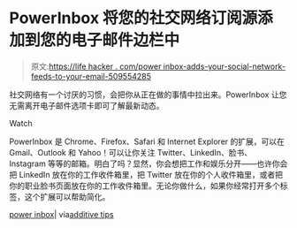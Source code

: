 # PowerInbox 将您的社交网络订阅源添加到您的电子邮件边栏中

> 原文:[https://life hacker . com/power inbox-adds-your-social-network-feeds-to-your-email-509554285](https://lifehacker.com/powerinbox-adds-your-social-network-feeds-to-your-email-509554285)

社交网络有一个讨厌的习惯，会把你从正在做的事情中拉出来。PowerInbox 让您无需离开电子邮件选项卡即可了解最新动态。

Watch

PowerInbox 是 Chrome、Firefox、Safari 和 Internet Explorer 的扩展，可以在 Gmail、Outlook 和 Yahoo！可以让你关注 Twitter、LinkedIn、脸书、Instagram 等等的邮箱。明白了吗？显然，你会想把工作和娱乐分开——也许你会把 LinkedIn 放在你的工作收件箱里，把 Twitter 放在你的个人收件箱里，或者把你的职业脸书页面放在你的工作收件箱里。无论你做什么，如果你经常打开多个标签，这个扩展可以帮助简化。

[power inbox](http://powerinbox.com/)| via[additive tips](http://www.addictivetips.com/web/powerinbox-browse-post-to-social-media-from-major-email-services/)